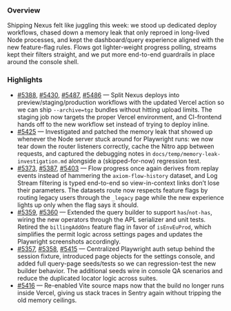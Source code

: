### Overview
Shipping Nexus felt like juggling this week: we stood up dedicated deploy workflows, chased down a memory leak that only reproed in long-lived Node processes, and kept the dashboard/query experience aligned with the new feature-flag rules. Flows got lighter-weight progress polling, streams kept their filters straight, and we put more end-to-end guardrails in place around the console shell.

### Highlights
- [#5388](https://github.com/axiomhq/app/pull/5388), [#5430](https://github.com/axiomhq/app/pull/5430), [#5487](https://github.com/axiomhq/app/pull/5487), [#5486](https://github.com/axiomhq/app/pull/5486) — Split Nexus deploys into preview/staging/production workflows with the updated Vercel action so we can ship `--archive=tgz` bundles without hitting upload limits. The staging job now targets the proper Vercel environment, and CI-frontend hands off to the new workflow set instead of trying to deploy inline.
- [#5425](https://github.com/axiomhq/app/pull/5425) — Investigated and patched the memory leak that showed up whenever the Node server stuck around for Playwright runs: we now tear down the router listeners correctly, cache the Nitro app between requests, and captured the debugging notes in `docs/temp/memory-leak-investigation.md` alongside a (skipped-for-now) regression test.
- [#5373](https://github.com/axiomhq/app/pull/5373), [#5387](https://github.com/axiomhq/app/pull/5387), [#5403](https://github.com/axiomhq/app/pull/5403) — Flow progress once again derives from replay events instead of hammering the `axiom-flow-history` dataset, and Log Stream filtering is typed end-to-end so view-in-context links don’t lose their parameters. The datasets route now respects feature flags by routing legacy users through the `_legacy` page while the new experience lights up only when the flag says it should.
- [#5359](https://github.com/axiomhq/app/pull/5359), [#5360](https://github.com/axiomhq/app/pull/5360) — Extended the query builder to support `has`/`not-has`, wiring the new operators through the APL serializer and unit tests. Retired the `billingAddOns` feature flag in favor of `isEnvEuProd`, which simplifies the permit logic across settings pages and updates the Playwright screenshots accordingly.
- [#5357](https://github.com/axiomhq/app/pull/5357), [#5358](https://github.com/axiomhq/app/pull/5358), [#5415](https://github.com/axiomhq/app/pull/5415) — Centralized Playwright auth setup behind the session fixture, introduced page objects for the settings console, and added full query-page seeds/tests so we can regression-test the new builder behavior. The additional seeds wire in console QA scenarios and reduce the duplicated locator logic across suites.
- [#5416](https://github.com/axiomhq/app/pull/5416) — Re-enabled Vite source maps now that the build no longer runs inside Vercel, giving us stack traces in Sentry again without tripping the old memory ceilings.
